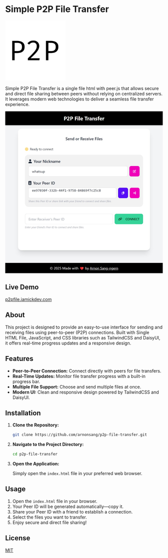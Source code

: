 
# Simple P2P File Transfer

![Logo](android-chrome-192x192.png)

Simple P2P File Transfer is a single file html with peer.js that allows secure and direct file sharing between peers without relying on centralized servers. It leverages modern web technologies to deliver a seamless file transfer experience.

![Screenshot](screenshot.jpeg)

## Live Demo
[p2pfile.iamickdev.com](https://p2pfile.iamickdev.com/)

## About

This project is designed to provide an easy-to-use interface for sending and receiving files using peer-to-peer (P2P) connections. Built with Single HTML File, JavaScript, and CSS libraries such as TailwindCSS and DaisyUI, it offers real-time progress updates and a responsive design.


## Features

- **Peer-to-Peer Connection:** Connect directly with peers for file transfers.
- **Real-Time Updates:** Monitor file transfer progress with a built-in progress bar.
- **Multiple File Support:** Choose and send multiple files at once.
- **Modern UI:** Clean and responsive design powered by TailwindCSS and DaisyUI.

## Installation

1. **Clone the Repository:**

   ```bash
   git clone https://github.com/arnonsang/p2p-file-transfer.git
   ```

2. **Navigate to the Project Directory:**

   ```bash
   cd p2p-file-transfer
   ```

3. **Open the Application:**

   Simply open the `index.html` file in your preferred web browser.

## Usage

1. Open the `index.html` file in your browser.
2. Your Peer ID will be generated automatically—copy it.
3. Share your Peer ID with a friend to establish a connection.
4. Select the files you want to transfer.
5. Enjoy secure and direct file sharing!


## License

[MIT](LICENSE)
